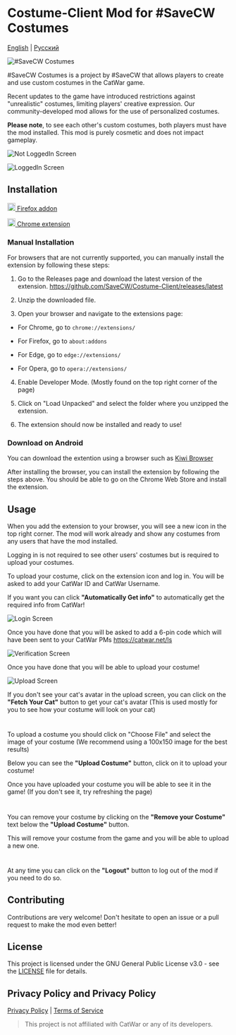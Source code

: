 # Costume-Client Mod for #SaveCW Costumes

[English](./README_EN.md) | [Русский](../README.md)

![#SaveCW Costumes](../icons/icon.png)

#SaveCW Costumes is a project by #SaveCW that allows players to create and use custom costumes in the CatWar game. <br> 

Recent updates to the game have introduced restrictions against "unrealistic" costumes, limiting players' creative expression. Our community-developed mod allows for the use of personalized costumes. 
<br>

<b>Please note</b>, to see each other's custom costumes, both players must have the mod installed. This mod is purely cosmetic and does not impact gameplay.


![Not LoggedIn Screen](../Screenshot/NoLoginEN.PNG)

![LoggedIn Screen](../Screenshot/LoggedInEN.PNG)

## Installation
<a href="https://addons.mozilla.org/firefox/addon/costume-client/"><img src="https://raw.githubusercontent.com/alrra/browser-logos/master/src/firefox/firefox_48x48.png" width="18" /> Firefox addon</a>

<a href="https://chromewebstore.google.com/detail/eoikjpaodcdclionodbnpmhohfjiadbo"><img src="https://raw.githubusercontent.com/alrra/browser-logos/master/src/chrome/chrome_48x48.png" width="18" /> Chrome extension</a>


### Manual Installation

For browsers that are not currently supported, you can manually install the extension by following these steps:

1. Go to the Releases page and download the latest version of the extension. https://github.com/SaveCW/Costume-Client/releases/latest

2. Unzip the downloaded file.

3. Open your browser and navigate to the extensions page: 

+ For Chrome, go to `chrome://extensions/`

+ For Firefox, go to `about:addons` 

+ For Edge, go to `edge://extensions/`

+ For Opera, go to `opera://extensions/`

4. Enable Developer Mode. (Mostly found on the top right corner of the page)

5. Click on "Load Unpacked" and select the folder where you unzipped the extension.

6. The extension should now be installed and ready to use!


### Download on Android

You can download the extention using a browser such as [Kiwi Browser](https://kiwibrowser.com/)

After installing the browser, you can install the extension by following the steps above. You should be able to go on the Chrome Web Store and install the extension.


## Usage

When you add the extension to your browser, you will see a new icon in the top right corner. The mod will work already and show any costumes from any users that have the mod installed. 

Logging in is not required to see other users' costumes but is required to upload your costumes.

To upload your costume, click on the extension icon and log in. You will be asked to add your CatWar ID and CatWar Username.

If you want you can click **"Automatically Get info"** to automatically get the required info from CatWar!

![Login Screen](../Screenshot/loginpageEN.PNG)

Once you have done that you will be asked to add a 6-pin code which will have been sent to your CatWar PMs https://catwar.net/ls

![Verification Screen](../Screenshot/verificationEN.PNG)

Once you have done that you will be able to upload your costume!

![Upload Screen](../Screenshot/uploadEN.PNG)

If you don't see your cat's avatar in the upload screen, you can click on the **"Fetch Your Cat"** button to get your cat's avatar (This is used mostly for you to see how your costume will look on your cat)

#

To upload a costume you should click on "Choose File" and select the image of your costume (We recommend using a 100x150 image for the best results)

Below you can see the **"Upload Costume"** button, click on it to upload your costume! 

Once you have uploaded your costume you will be able to see it in the game! (If you don't see it, try refreshing the page)


#

You can remove your costume by clicking on the **"Remove your Costume"** text below the **"Upload Costume"** button.

This will remove your costume from the game and you will be able to upload a new one.

#

At any time you can click on the **"Logout"** button to log out of the mod if you need to do so.


## Contributing

Contributions are very welcome! Don't hesitate to open an issue or a pull request to make the mod even better!

## License

This project is licensed under the GNU General Public License v3.0 - see the [LICENSE](LICENSE) file for details.

## Privacy Policy and Privacy Policy
[Privacy Policy](https://cat.arisamiga.rocks/guidelines) | [Terms of Service](https://cat.arisamiga.rocks/privacy)


> This project is not affiliated with CatWar or any of its developers.
